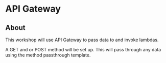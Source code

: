 # API Gateway

## About

This workshop will use API Gateway to pass data to and invoke lambdas.

A GET and or POST method will be set up. This will pass through any data using the method passthrough template.